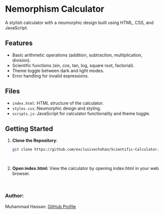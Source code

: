 # Nemorphism Calculator

A stylish calculator with a neumorphic design built using HTML, CSS, and JavaScript. 

## Features

- Basic arithmetic operations (addition, subtraction, multiplication, division).
- Scientific functions (sin, cos, tan, log, square root, factorial).
- Theme toggle between dark and light modes.
- Error handling for invalid expressions.

## Files

- `index.html`: HTML structure of the calculator.
- `styles.css`: Neumorphic design and styling.
- `scripts.js`: JavaScript for calculator functionality and theme toggle.

## Getting Started

1. **Clone the Repository**:

   ```bash
   git clone https://github.com/exclusivechohan/Scientific-Calculator.git

<br>

2. **Open index.html:**
View the calculator by opening index.html in your web browser.

<br>

### Author:
  Muhammad Hassan: [GitHub Profile](https://github.com/exclusivechohan)
